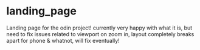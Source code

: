 # landing_page

Landing page for the odin project! 
currently very happy with what it is, but need to fix issues related to viewport on zoom in,
layout completely breaks apart for phone & whatnot, will fix eventually!
